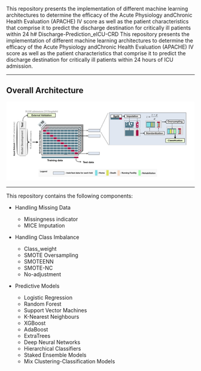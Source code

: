 This repository presents the implementation of different machine learning architectures to determine the efficacy of the Acute Physiology andChronic Health Evaluation (APACHE) IV score as well as the patient characteristics that comprise it to predict the discharge destination for critically ill patients within 24 h# Discharge-Prediction_eICU-CRD
This repository presents the implementation of different machine learning architectures to determine the efficacy of the Acute Physiology andChronic Health Evaluation (APACHE) IV score as well as the patient characteristics that comprise it to predict the discharge destination for critically ill patients within 24 hours of ICU admission. 

--------------------------------------

## Overall Architecture
![](/Images/Architecture.jpg)

--------------------------------------

This repository contains the following components:

* Handling Missing Data
  * Missingness indicator
  * MICE Imputation

* Handling Class Imbalance
  * Class_weight
  * SMOTE Oversampling
  * SMOTEENN 
  * SMOTE-NC
  * No-adjustment

* Predictive Models
  * Logistic Regression
  * Random Forest
  * Support Vector Machines
  * K-Nearest Neighbours
  * XGBoost
  * AdaBoost
  * ExtraTrees
  * Deep Neural Networks
  * Hierarchical Classifiers
  * Staked Ensemble Models
  * Mix Clustering-Classification Models

  
